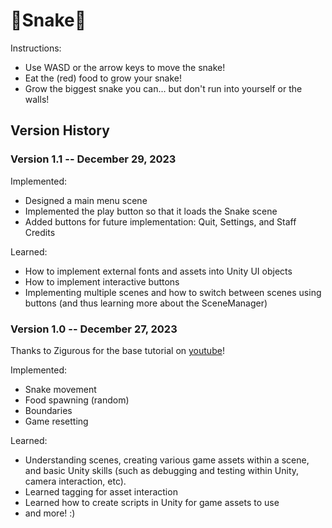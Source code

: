 # 🐍**Snake**🐍

Instructions:
- Use WASD or the arrow keys to move the snake!
- Eat the (red) food to grow your snake!
- Grow the biggest snake you can... but don't run into yourself or the walls!

## Version History
### **Version 1.1 -- December 29, 2023**
Implemented:
- Designed a main menu scene 
- Implemented the play button so that it loads the Snake scene
- Added buttons for future implementation: Quit, Settings, and Staff Credits

Learned:
- How to implement external fonts and assets into Unity UI objects
- How to implement interactive buttons
- Implementing multiple scenes and how to switch between scenes using buttons (and thus learning more about the SceneManager)

### **Version 1.0 -- December 27, 2023**
Thanks to Zigurous for the base tutorial on [youtube](https://www.youtube.com/watch?v=U8gUnpeaMbQ&ab_channel=Zigurous)! 

Implemented:
- Snake movement
- Food spawning (random)
- Boundaries
- Game resetting  

Learned: 
- Understanding scenes, creating various game assets within a scene, and basic Unity skills (such as debugging and testing within Unity, camera interaction, etc).
- Learned tagging for asset interaction
- Learned how to create scripts in Unity for game assets to use
- and more! :) 
